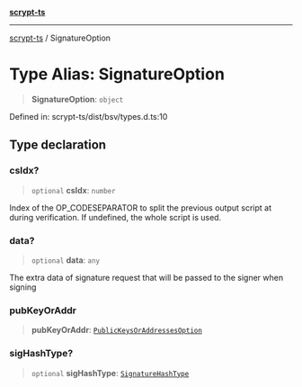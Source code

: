 [**scrypt-ts**](../README.md)

***

[scrypt-ts](../globals.md) / SignatureOption

# Type Alias: SignatureOption

> **SignatureOption**: `object`

Defined in: scrypt-ts/dist/bsv/types.d.ts:10

## Type declaration

### csIdx?

> `optional` **csIdx**: `number`

Index of the OP_CODESEPARATOR to split the previous output script at during verification.
If undefined, the whole script is used.

### data?

> `optional` **data**: `any`

The extra data of signature request that will be passed to the signer when signing

### pubKeyOrAddr

> **pubKeyOrAddr**: [`PublicKeysOrAddressesOption`](PublicKeysOrAddressesOption.md)

### sigHashType?

> `optional` **sigHashType**: [`SignatureHashType`](../enumerations/SignatureHashType.md)

